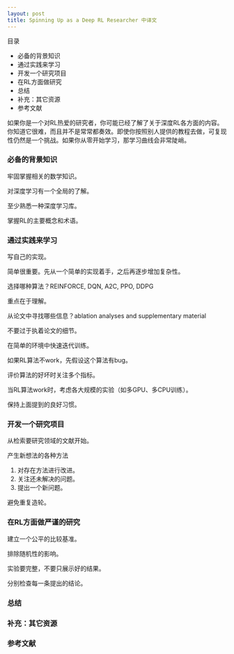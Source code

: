 ```yaml
---
layout: post
title: Spinning Up as a Deep RL Researcher 中译文
---
```


目录
- 必备的背景知识
- 通过实践来学习
- 开发一个研究项目
- 在RL方面做研究
- 总结
- 补充：其它资源
- 参考文献

如果你是一个对RL热爱的研究者，你可能已经了解了关于深度RL各方面的内容。你知道它很难，而且并不是常常都奏效。即使你按照别人提供的教程去做，可复现性仍然是一个挑战。如果你从零开始学习，那学习曲线会非常陡峭。

### 必备的背景知识

牢固掌握相关的数学知识。

对深度学习有一个全局的了解。

至少熟悉一种深度学习库。

掌握RL的主要概念和术语。

### 通过实践来学习

写自己的实现。

简单很重要。先从一个简单的实现着手，之后再逐步增加复杂性。

选择哪种算法？REINFORCE, DQN, A2C, PPO, DDPG

重点在于理解。

从论文中寻找哪些信息？ablation analyses and supplementary material

不要过于执着论文的细节。

在简单的环境中快速迭代训练。

如果RL算法不work，先假设这个算法有bug。

评价算法的好坏时关注多个指标。

当RL算法work时，考虑各大规模的实验（如多GPU、多CPU训练）。

保持上面提到的良好习惯。

### 开发一个研究项目

从检索要研究领域的文献开始。

产生新想法的各种方法
1. 对存在方法进行改进。
2. 关注还未解决的问题。
3. 提出一个新问题。

避免重复造轮。

### 在RL方面做严谨的研究

建立一个公平的比较基准。

排除随机性的影响。

实验要完整，不要只展示好的结果。

分别检查每一条提出的结论。

### 总结

### 补充：其它资源

### 参考文献







